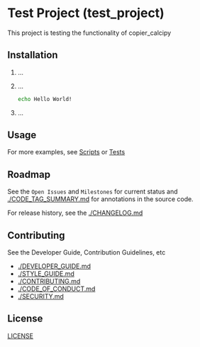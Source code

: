 # Test Project (test_project)

This project is testing the functionality of copier_calcipy

<!-- TODO: See https://github.com/KyleKing/calcipy/issues/38 -->

## Installation

1. ...
2. ...

    ```sh
    echo Hello World!
    ```

3. ...

## Usage

<!-- TODO: Show an example (screenshots, terminal recording, etc.) -->

For more examples, see [Scripts](https://github.com/kyleking/test_project/scripts) or [Tests](https://github.com/kyleking/test_project/tests)

## Roadmap

See the `Open Issues` and `Milestones` for current status and [./CODE_TAG_SUMMARY.md](./CODE_TAG_SUMMARY.md) for annotations in the source code.

For release history, see the [./CHANGELOG.md](./CHANGELOG.md)

## Contributing

See the Developer Guide, Contribution Guidelines, etc

- [./DEVELOPER_GUIDE.md](./DEVELOPER_GUIDE.md)
- [./STYLE_GUIDE.md](./STYLE_GUIDE.md)
- [./CONTRIBUTING.md](./CONTRIBUTING.md)
- [./CODE_OF_CONDUCT.md](./CODE_OF_CONDUCT.md)
- [./SECURITY.md](./SECURITY.md)

## License

[LICENSE](https://github.com/kyleking/test_project/LICENSE)
